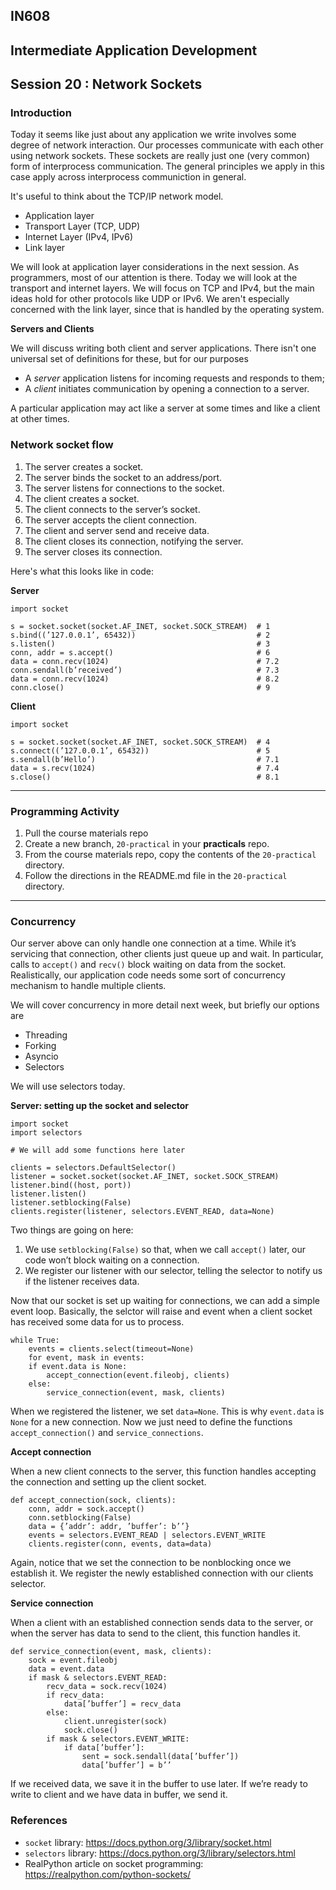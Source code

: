 ## IN608
## Intermediate Application Development

## Session 20 :  Network Sockets

### Introduction
Today it seems like just about any application we write involves some degree of network interaction. Our processes communicate with each other using network sockets. These sockets are really just one (very common) form of interprocess communication. The general principles we apply in this case apply across interprocess communiction in general.

It's useful to think about the TCP/IP network model.

  - Application layer
  - Transport Layer (TCP, UDP)
  - Internet Layer (IPv4, IPv6)
  - Link layer

We will look at application layer considerations in the next session. As programmers, most of our attention is there. Today we will look at the transport and internet layers. We will focus on TCP and IPv4, but the main ideas hold for other protocols like UDP or IPv6. We aren't especially concerned with the link layer, since that is handled by the operating system.

**Servers and Clients**

We will discuss writing both client and server applications. There isn't one universal set of definitions for these, but for our purposes

  - A _server_ application listens for incoming requests and responds to them;
  - A _client_ initiates communication by opening a connection to a server.

A particular application may act like a server at some times and like a client at other times.

### Network socket flow

  1. The server creates a socket.
  2. The server binds the socket to an address/port.
  3. The server listens for connections to the socket.
  4. The client creates a socket.
  5. The client connects to the server’s socket.
  6. The server accepts the client connection.
  7. The client and server send and receive data.
  8. The client closes its connection, notifying the server.
  9. The server closes its connection.

Here's what this looks like in code:

**Server**

```
import socket

s = socket.socket(socket.AF_INET, socket.SOCK_STREAM)  # 1
s.bind((’127.0.0.1’, 65432))                           # 2
s.listen()                                             # 3
conn, addr = s.accept()                                # 6 
data = conn.recv(1024)                                 # 7.2 
conn.sendall(b’received’)                              # 7.3
data = conn.recv(1024)                                 # 8.2
conn.close()                                           # 9
```

**Client**

```
import socket

s = socket.socket(socket.AF_INET, socket.SOCK_STREAM)  # 4
s.connect((’127.0.0.1’, 65432))                        # 5
s.sendall(b’Hello’)                                    # 7.1
data = s.recv(1024)                                    # 7.4
s.close()                                              # 8.1
```

---
### Programming Activity
  1. Pull the course materials repo
  2. Create a new branch, `20-practical` in your **practicals** repo.
  3. From the course materials repo, copy the contents of the `20-practical` directory.
  4. Follow the directions in the README.md file in the `20-practical` directory.
---

### Concurrency
Our server above can only handle one connection at a time. While it’s servicing that connection, other clients just queue up and wait. In particular, calls to `accept()` and `recv()` block waiting on data from the socket. Realistically, our application code needs some sort of concurrency mechanism to handle multiple clients.

We will cover concurrency in more detail next week, but briefly our options are
  - Threading
  - Forking
  - Asyncio
  - Selectors

We will use selectors today.  

**Server: setting up the socket and selector**
```
import socket
import selectors

# We will add some functions here later

clients = selectors.DefaultSelector()
listener = socket.socket(socket.AF_INET, socket.SOCK_STREAM)
listener.bind((host, port))
listener.listen()
listener.setblocking(False)
clients.register(listener, selectors.EVENT_READ, data=None)
```

Two things are going on here:
  1. We use `setblocking(False)` so that, when we call `accept()` later, our code won’t block waiting on a connection.
  2. We register our listener with our selector, telling the selector to notify us if the listener receives data.

Now that our socket is set up waiting for connections, we can add a simple event loop. Basically, the selctor will raise and event when a client socket has received some data for us to process.

```
while True:
    events = clients.select(timeout=None)
    for event, mask in events:
    if event.data is None:
        accept_connection(event.fileobj, clients)
    else:
        service_connection(event, mask, clients)
```

When we registered the listener, we set `data=None`. This is why `event.data` is `None` for a new connection. Now we just need to define the functions `accept_connection()` and `service_connections`.

**Accept connection**

When a new client connects to the server, this function handles accepting the connection and setting up the client socket.
```
def accept_connection(sock, clients):
    conn, addr = sock.accept()
    conn.setblocking(False)
    data = {’addr’: addr, ’buffer’: b’’}
    events = selectors.EVENT_READ | selectors.EVENT_WRITE
    clients.register(conn, events, data=data)
```

Again, notice that we set the connection to be nonblocking once we establish it. We register the newly established connection with our clients selector.

**Service connection**

When a client with an established connection sends data to the server, or when the server has data to send to the client, this function handles it.

```
def service_connection(event, mask, clients):
    sock = event.fileobj
    data = event.data
    if mask & selectors.EVENT_READ:
        recv_data = sock.recv(1024)
        if recv_data:
            data[’buffer’] = recv_data
        else:
            client.unregister(sock)
            sock.close()
        if mask & selectors.EVENT_WRITE:
            if data[’buffer’]:
                sent = sock.sendall(data[’buffer’])
                data[’buffer’] = b’’

```

If we received data, we save it in the buffer to use later. If we’re ready to write to client and we have data in buffer, we send it.

### References

  - `socket` library: https://docs.python.org/3/library/socket.html
  - `selectors` library: https://docs.python.org/3/library/selectors.html
  - RealPython article on socket programming: https://realpython.com/python-sockets/
  


